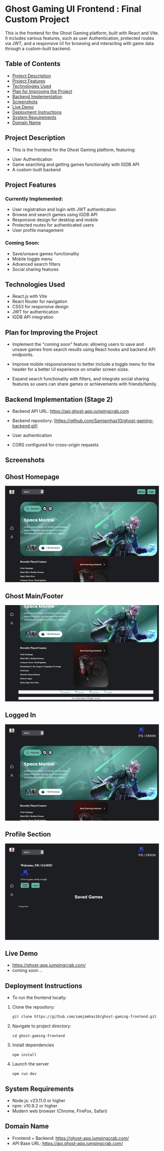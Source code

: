 # Ghost Gaming UI Frontend : Final Custom Project

This is the frontend for the Ghost Gaming platform, built with React and Vite. It includes various features, such as user Authentication, protected routes via JWT, and a responsive UI for browsing and interacting with game data through a custom-built backend.

## Table of Contents

- [Project Description](#project-description)
- [Project Features](#project-features)
- [Technologies Used](#technologies-used)
- [Plan for Improving the Project](#plan-for-improving-the-project)
- [Backend Implementation](#backend-implementation)
- [Screenshots](#screenshots)
- [Live Demo](#live-demo)
- [Deployment Instructions](#deployment-instructions)
- [System Requirements](#system-requirements)
- [Domain Name](#domain-name)

## Project Description

- This is the frontend for the Ghost Gaming platform, featuring:

* User Authentication
* Game searching and getting games functionality with IGDB API
* A custom-built backend

## Project Features

### Currently Implemented:

- User registration and login with JWT authentication
- Browse and search games using IGDB API
- Responsive design for desktop and mobile
- Protected routes for authenticated users
- User profile management

### Coming Soon:

- Save/unsave games functionality
- Mobile toggle menu
- Advanced search filters
- Social sharing features

## Technologies Used

- React.js with Vite
- React Router for navigation
- CSS3 for responsive design
- JWT for authentication
- IGDB API integration

## Plan for Improving the Project

- Implement the "coming soon" feature: allowing users to save and unsave games from search results using React hooks and backend API endpoints.

- Improve mobile responsiveness to better include a toggle menu for the header for a better UI experience on smaller screen sizes.

- Expand search functionality with filters, and integrate social sharing features so users can share games or achievements with friends/family.

## Backend Implementation (Stage 2)

- Backend API URL: https://api.ghost-app.jumpingcrab.com
- Backend repository: [https://github.com/Samjamhas10/ghost-gaming-backend.git]

- User authentication
- CORS configured for cross-origin requests

## Screenshots

## Ghost Homepage

![Ghost Homepage](ghost-homepage.png)

## Ghost Main/Footer

![Ghost Main & Footer](ghost-main-footer.png)

## Logged In 

![Logged In](logged-in.png)

## Profile Section

![Profile Section](profile-section.png)

## Live Demo

- https://ghost-app.jumpingcrab.com/
- coming soon ..

## Deployment Instructions

- To run the frontend locally:

1. Clone the repository:

   ```bash
   git clone https://github.com/samjamhas10/ghost-gaming-frontend.git
   ```

2. Navigate to project directory:

   `cd ghost-gaming-frontend`

3. Install dependencies

   `npm install`

4. Launch the server

   `npm run dev`

## System Requirements

- Node.js: v23.11.0 or higher
- npm: v10.9.2 or higher
- Modern web browser (Chrome, FireFox, Safari)

## Domain Name

- Frontend + Backend: https://ghost-app.jumpingcrab.com/
- API Base URL: https://api.ghost-app.jumpingcrab.com/
